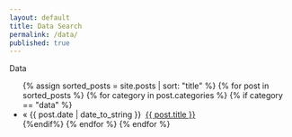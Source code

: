 ```yaml
---
layout: default
title: Data Search
permalink: /data/
published: true
---
```

<div id='page_title'>Data</div>
<div id="home">
    <ul class="posts">
        {% assign sorted_posts = site.posts | sort: "title" %}
        {% for post in sorted_posts %}
            {% for category in post.categories %}
                {% if category == "data" %}
                    <li>&laquo; <span>{{ post.date | date_to_string }}</span>&nbsp;&nbsp;<a href="{{ post.url }}">{{ post.title }}</a></li>
                {%endif%}
            {% endfor %}
        {% endfor %}
    </ul>
</div>
